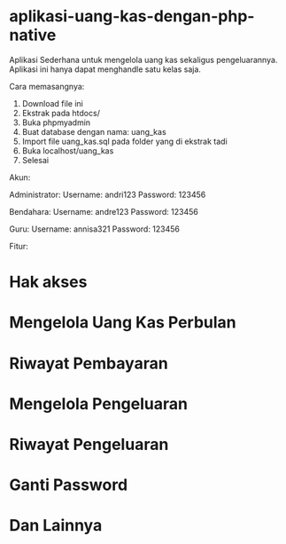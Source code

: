 # aplikasi-uang-kas-dengan-php-native
Aplikasi Sederhana untuk mengelola uang kas sekaligus pengeluarannya. 
Aplikasi ini hanya dapat menghandle satu kelas saja.

Cara memasangnya:
1. Download file ini
2. Ekstrak pada htdocs/
3. Buka phpmyadmin
4. Buat database dengan nama: uang_kas
5. Import file uang_kas.sql pada folder yang di ekstrak tadi
6. Buka localhost/uang_kas
7. Selesai

Akun:

Administrator:
Username: andri123
Password: 123456

Bendahara:
Username: andre123
Password: 123456

Guru:
Username: annisa321
Password: 123456

Fitur:
# Hak akses
# Mengelola Uang Kas Perbulan
# Riwayat Pembayaran
# Mengelola Pengeluaran
# Riwayat Pengeluaran
# Ganti Password
# Dan Lainnya
